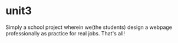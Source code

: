 # unit3
Simply a school project wherein we(the students) design a webpage professionally as practice for real jobs.
That's all!
